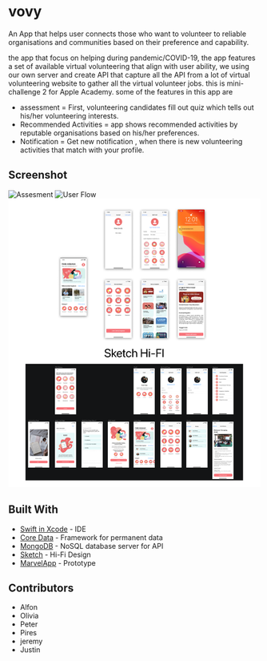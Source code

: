 # vovy

An App that helps user connects those who want to volunteer to reliable organisations and communities based on their preference and capability.

the app that focus on helping during pandemic/COVID-19, the app features a set of available virtual volunteering that align with user ability, we using our own server and create API that capture all the API from a lot of virtual volunteering website to gather all the virtual volunteer jobs. this is mini-challenge 2 for Apple Academy. some of the features in this app are
* assessment = First, volunteering candidates fill out quiz which tells out his/her volunteering interests.
* Recommended Activities = app shows recommended activities by reputable organisations  based on his/her preferences.
* Notification = Get new notification , when there is new volunteering activities that match with your profile.

## Screenshot
![Assesment](https://github.com/PiresC/vovy/blob/master/Screenshot/Assesment.gif)
![User Flow](https://github.com/PiresC/vovy/blob/master/Screenshot/User%20Flow%20s.gif)
![](https://github.com/PiresC/vovy/blob/master/Screenshot/Screenshot.png)

## Built With
* [Swift in Xcode](https://developer.apple.com/xcode/) - IDE
* [Core Data](https://developer.apple.com/documentation/coredata) - Framework for permanent data
* [MongoDB](https://www.mongodb.com/) - NoSQL database server for API
* [Sketch](https://www.sketch.com/) - Hi-Fi Design
* [MarvelApp](https://marvelapp.com/) - Prototype

## Contributors
* Alfon
* Olivia
* Peter
* Pires
* jeremy
* Justin
